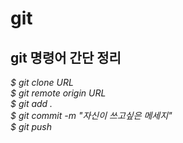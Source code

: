 # __git__
## __git 명령어 간단 정리__
_$ git clone URL_ <br>
_$ git remote origin URL_ <br>
_$ git add ._ <br>
_$ git commit -m "자신이 쓰고싶은 메세지"_ <br>
_$ git push_ <br>
